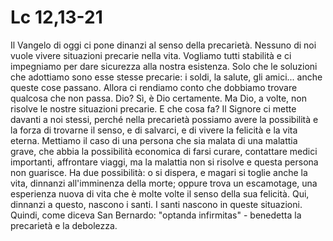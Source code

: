 Lc 12,13-21
===========

Il Vangelo di oggi ci pone dinanzi al senso della precarietà. Nessuno
di noi vuole vivere situazioni precarie nella vita. Vogliamo tutti
stabilità e ci impegniamo per dare sicurezza alla nostra
esistenza. Solo che le soluzioni che adottiamo sono esse stesse
precarie: i soldi, la salute, gli amici... anche queste cose
passano. Allora ci rendiamo conto che dobbiamo trovare qualcosa che
non passa. Dio? Sì, è Dio certamente. Ma Dio, a volte, non risolve le
nostre situazioni precarie. E che cosa fa? Il Signore ci mette davanti
a noi stessi, perché nella precarietà possiamo avere la possibilità e
la forza di trovarne il senso, e di salvarci, e di vivere la felicità
e la vita eterna. Mettiamo il caso di una persona che sia malata di
una malattia grave, che abbia la possibilità economica di farsi
curare, contattare medici importanti, affrontare viaggi, ma la
malattia non si risolve e questa persona non guarisce. Ha due
possibilità: o si dispera, e magari si toglie anche la vita, dinnanzi
all'imminenza della morte; oppure trova un escamotage, una esperienza
nuova di vita che è molte volte il senso della sua felicità. Qui,
dinnanzi a questo, nascono i santi. I santi nascono in queste
situazioni. Quindi, come diceva San Bernardo: "optanda infirmitas" -
benedetta la precarietà e la debolezza.
